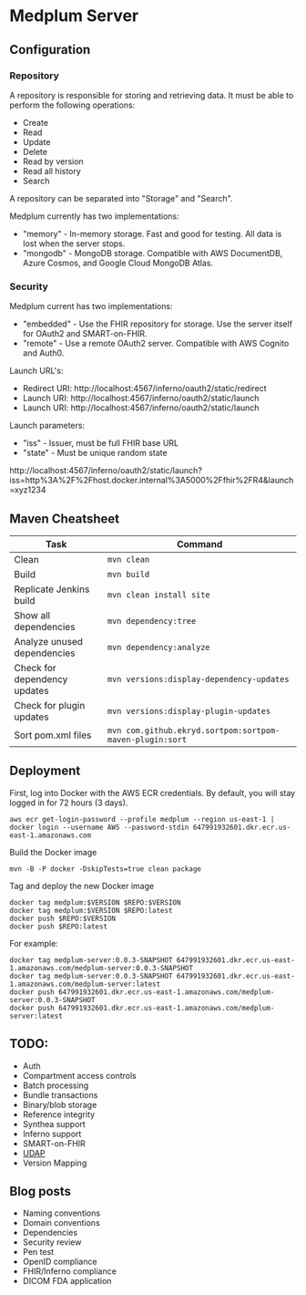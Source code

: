 # Medplum Server

## Configuration

### Repository

A repository is responsible for storing and retrieving data.  It must be able to perform the following operations:

* Create
* Read
* Update
* Delete
* Read by version
* Read all history
* Search

A repository can be separated into "Storage" and "Search".

Medplum currently has two implementations:

* "memory" - In-memory storage.  Fast and good for testing.  All data is lost when the server stops.
* "mongodb" - MongoDB storage.  Compatible with AWS DocumentDB, Azure Cosmos, and Google Cloud MongoDB Atlas.

### Security

Medplum current has two implementations:

* "embedded" - Use the FHIR repository for storage.  Use the server itself for OAuth2 and SMART-on-FHIR.
* "remote" - Use a remote OAuth2 server.  Compatible with AWS Cognito and Auth0.

Launch URL's:

* Redirect URI: http://localhost:4567/inferno/oauth2/static/redirect
* Launch URI: http://localhost:4567/inferno/oauth2/static/launch
* Launch URI: http://localhost:4567/inferno/oauth2/static/launch

Launch parameters:

* "iss" - Issuer, must be full FHIR base URL
* "state" - Must be unique random state

http://localhost:4567/inferno/oauth2/static/launch?iss=http%3A%2F%2Fhost.docker.internal%3A5000%2Ffhir%2FR4&launch=xyz1234

## Maven Cheatsheet

| Task                          | Command                                                      |
| ----------------------------- | ------------------------------------------------------------ |
| Clean                         | `mvn clean`                                              |
| Build                         | `mvn build`                                              |
| Replicate Jenkins build       | `mvn clean install site`                                 |
| Show all dependencies         | `mvn dependency:tree`                                    |
| Analyze unused dependencies   | `mvn dependency:analyze`                                 |
| Check for dependency updates  | `mvn versions:display-dependency-updates`                |
| Check for plugin updates      | `mvn versions:display-plugin-updates`                    |
| Sort pom.xml files            | `mvn com.github.ekryd.sortpom:sortpom-maven-plugin:sort` |

## Deployment

First, log into Docker with the AWS ECR credentials.  By default, you will stay logged in for 72 hours (3 days).

```
aws ecr get-login-password --profile medplum --region us-east-1 | docker login --username AWS --password-stdin 647991932601.dkr.ecr.us-east-1.amazonaws.com
```

Build the Docker image

```
mvn -B -P docker -DskipTests=true clean package
```

Tag and deploy the new Docker image

```
docker tag medplum:$VERSION $REPO:$VERSION
docker tag medplum:$VERSION $REPO:latest
docker push $REPO:$VERSION
docker push $REPO:latest
```

For example:

```
docker tag medplum-server:0.0.3-SNAPSHOT 647991932601.dkr.ecr.us-east-1.amazonaws.com/medplum-server:0.0.3-SNAPSHOT
docker tag medplum-server:0.0.3-SNAPSHOT 647991932601.dkr.ecr.us-east-1.amazonaws.com/medplum-server:latest
docker push 647991932601.dkr.ecr.us-east-1.amazonaws.com/medplum-server:0.0.3-SNAPSHOT
docker push 647991932601.dkr.ecr.us-east-1.amazonaws.com/medplum-server:latest
```

## TODO:

* Auth
* Compartment access controls
* Batch processing
* Bundle transactions
* Binary/blob storage
* Reference integrity
* Synthea support
* Inferno support
* SMART-on-FHIR
* [UDAP](https://www.udap.org/)
* Version Mapping

## Blog posts

* Naming conventions
* Domain conventions
* Dependencies
* Security review
* Pen test
* OpenID compliance
* FHIR/Inferno compliance
* DICOM FDA application
